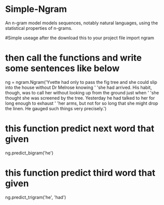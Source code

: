 # Simple-Ngram
An n-gram model models sequences, notably natural languages, using the statistical properties of n-grams.

#Simple useage after the download this to your project file
import ngram

# then call the functions and write some sentences like below
ng = ngram.Ngram('Yvette had only to pass the fig tree and she could slip into the house without Dr Melrose knowing '
                 'she had arrived. His habit, though, was to call her without looking up from the ground just when '
                 'she thought she was screened by the tree. Yesterday he had talked to her for long enough to exhaust '
                 'her arms, but not for so long that she might drop the linen. He gauged such things very precisely.')
# this function predict next word that given
ng.predict_bigram('he')
# this function predict third word that given
ng.predict_trigram('he', 'had')
